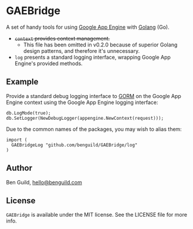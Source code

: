 # GAEBridge
A set of handy tools for using [Google App Engine](https://cloud.google.com/appengine/docs/go/) with [Golang](https://golang.org/) (Go).

* ~~`context` provides context management.~~
  * This file has been omitted in v0.2.0 because of superior Golang design patterns, and therefore it's unnecessary.
* `log` presents a standard logging interface, wrapping Google App Engine's provided methods.

## Example

Provide a standard debug logging interface to [GORM](https://github.com/jinzhu/gorm) on the Google App Engine context using the Google App Engine logging interface:

```
db.LogMode(true);
db.SetLogger(NewDebugLogger(appengine.NewContext(request)));
```

Due to the common names of the packages, you may wish to alias them:

```
import (
  GAEBridgeLog "github.com/benguild/GAEBridge/log"
)
```

## Author

Ben Guild, hello@benguild.com

## License

`GAEBridge` is available under the MIT license. See the LICENSE file for more info.
